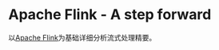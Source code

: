 # Apache Flink - A step forward

以[Apache Flink](https://flink.apache.org/ "apache flink")为基础详细分析流式处理精要。
